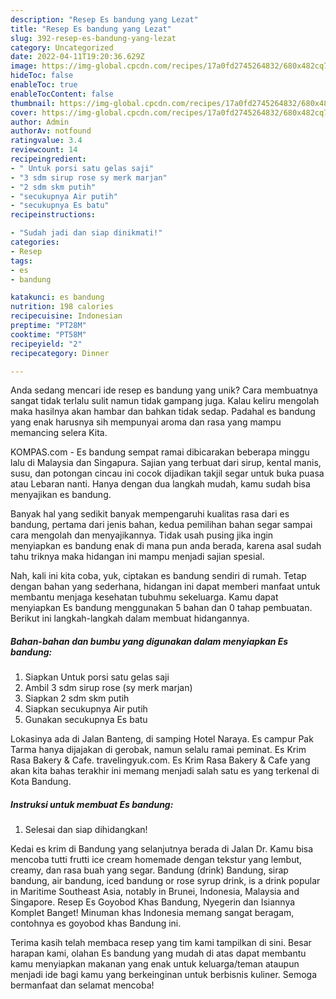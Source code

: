 ```yaml
---
description: "Resep Es bandung yang Lezat"
title: "Resep Es bandung yang Lezat"
slug: 392-resep-es-bandung-yang-lezat
category: Uncategorized
date: 2022-04-11T19:20:36.629Z
image: https://img-global.cpcdn.com/recipes/17a0fd2745264832/680x482cq70/es-bandung-foto-resep-utama.jpg
hideToc: false
enableToc: true
enableTocContent: false
thumbnail: https://img-global.cpcdn.com/recipes/17a0fd2745264832/680x482cq70/es-bandung-foto-resep-utama.jpg
cover: https://img-global.cpcdn.com/recipes/17a0fd2745264832/680x482cq70/es-bandung-foto-resep-utama.jpg
author: Admin
authorAv: notfound
ratingvalue: 3.4
reviewcount: 14
recipeingredient:
- " Untuk porsi satu gelas saji"
- "3 sdm sirup rose sy merk marjan"
- "2 sdm skm putih"
- "secukupnya Air putih"
- "secukupnya Es batu"
recipeinstructions:

- "Sudah jadi dan siap dinikmati!"
categories:
- Resep
tags:
- es
- bandung

katakunci: es bandung 
nutrition: 198 calories
recipecuisine: Indonesian
preptime: "PT28M"
cooktime: "PT58M"
recipeyield: "2"
recipecategory: Dinner

---
```





Anda sedang mencari ide resep es bandung yang unik? Cara membuatnya sangat tidak terlalu sulit namun tidak gampang juga. Kalau keliru mengolah maka hasilnya akan hambar dan bahkan tidak sedap. Padahal es bandung yang enak harusnya sih mempunyai aroma dan rasa yang mampu memancing selera Kita.





KOMPAS.com - Es bandung sempat ramai dibicarakan beberapa minggu lalu di Malaysia dan Singapura. Sajian yang terbuat dari sirup, kental manis, susu, dan potongan cincau ini cocok dijadikan takjil segar untuk buka puasa atau Lebaran nanti. Hanya dengan dua langkah mudah, kamu sudah bisa menyajikan es bandung.

Banyak hal yang sedikit banyak mempengaruhi kualitas rasa dari es bandung, pertama dari jenis bahan, kedua pemilihan bahan segar sampai cara mengolah dan menyajikannya. Tidak usah pusing jika ingin menyiapkan es bandung enak di mana pun anda berada, karena asal sudah tahu triknya maka hidangan ini mampu menjadi sajian spesial.






Nah, kali ini kita coba, yuk, ciptakan es bandung sendiri di rumah. Tetap dengan bahan yang sederhana, hidangan ini dapat memberi manfaat untuk membantu menjaga kesehatan tubuhmu sekeluarga. Kamu dapat menyiapkan Es bandung menggunakan 5 bahan dan 0 tahap pembuatan. Berikut ini langkah-langkah dalam membuat hidangannya.

<!--inarticleads1-->

##### Bahan-bahan dan bumbu yang digunakan dalam menyiapkan Es bandung:

1. Siapkan  Untuk porsi satu gelas saji
1. Ambil 3 sdm sirup rose (sy merk marjan)
1. Siapkan 2 sdm skm putih
1. Siapkan secukupnya Air putih
1. Gunakan secukupnya Es batu


Lokasinya ada di Jalan Banteng, di samping Hotel Naraya. Es campur Pak Tarma hanya dijajakan di gerobak, namun selalu ramai peminat. Es Krim Rasa Bakery &amp; Cafe. travelingyuk.com. Es Krim Rasa Bakery &amp; Cafe yang akan kita bahas terakhir ini memang menjadi salah satu es yang terkenal di Kota Bandung. 

<!--inarticleads2-->

##### Instruksi untuk membuat Es bandung:


1. Selesai dan siap dihidangkan!

Kedai es krim di Bandung yang selanjutnya berada di Jalan Dr. Kamu bisa mencoba tutti frutti ice cream homemade dengan tekstur yang lembut, creamy, dan rasa buah yang segar. Bandung (drink) Bandung, sirap bandung, air bandung, iced bandung or rose syrup drink, is a drink popular in Maritime Southeast Asia, notably in Brunei, Indonesia, Malaysia and Singapore. Resep Es Goyobod Khas Bandung, Nyegerin dan Isiannya Komplet Banget! Minuman khas Indonesia memang sangat beragam, contohnya es goyobod khas Bandung ini. 

Terima kasih telah membaca resep yang tim kami tampilkan di sini. Besar harapan kami, olahan Es bandung yang mudah di atas dapat membantu kamu menyiapkan makanan yang enak untuk keluarga/teman ataupun menjadi ide bagi kamu yang berkeinginan untuk berbisnis kuliner. Semoga bermanfaat dan selamat mencoba!
